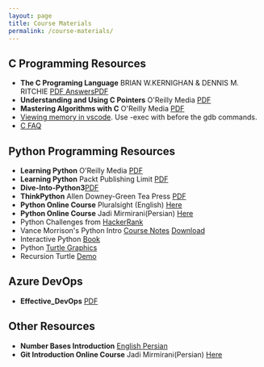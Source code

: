 ```yaml
---
layout: page
title: Course Materials
permalink: /course-materials/
---
```


## C Programming Resources
* **The C Programing Language** BRIAN W.KERNIGHAN & DENNIS M. RITCHIE <a href="../static_files/materials/The_C Programing_Language.pdf">PDF  </a> <a href="../static_files/materials/C_Answer_Book.pdf">AnswersPDF</a>
* **Understanding and Using C Pointers** O'Reilly Media <a href="../static_files/materials/Richard Reese-Understanding and Using C Pointers-O'Reilly Media (2013).pdf">PDF</a>
* **Mastering Algorithms with C** O'Reilly Media <a href="../static_files/materials/Kyle Loudon-Mastering Algorithms with C, 3rd Edition  -O'Reilly Media (1999).pdf">PDF</a>
* [Viewing memory in vscode](https://sourceware.org/gdb/current/onlinedocs/gdb/Memory.html). Use -exec with before the gdb commands.
* [C FAQ](http://c-faq.com/index.html)

## Python Programming Resources
* **Learning Python** O'Reilly Media <a href="../static_files/materials/Mark Lutz-Learning Python-O'Reilly (2009).pdf">PDF</a>
* **Learning Python** Packt Publishing Limit <a href="../static_files/materials/Learning Python.pdf">PDF</a>  
* **Dive-Into-Python3**<a href="../static_files/materials/dive-into-python3.pdf">PDF</a>
* **ThinkPython** Allen Downey-Green Tea Press <a href="../static_files/materials/thinkpython2.pdf">PDF</a>
* **Python Online Course** Pluralsight (English) <a href="https://p30download.com/fa/entry/49434/">Here</a>
* **Python Online Course** Jadi Mirmirani(Persian) <a href="https://gotoclass.ir/courses/آموزش-پایتون/">Here</a>
* Python Challenges from [HackerRank](https://www.hackerrank.com/domains/python)
* Vance Morrison's Python Intro [Course Notes](https://onedrive.live.com/view.aspx?resid=D068505F1C71AB61!3159&app=OneNote&authkey=!AKxcqGnaYlWNqts) [Download](../static_files/materials/VanceMorrisonNotes.zip)
* Interactive Python [Book](https://runestone.academy/runestone/books/published/thinkcspy/index.html)
* Python [Turtle Graphics](https://runestone.academy/runestone/books/published/thinkcspy/PythonTurtle/toctree.html)
* Recursion Turtle [Demo](https://runestone.academy/runestone/books/published/thinkcspy/IntroRecursion/SierpinskiTriangle.html) 

## Azure DevOps
* **Effective_DevOps** <a href="../static_files/materials/Effective_DevOps.pdf">PDF</a>

## Other Resources
* **Number Bases Introduction** <a href="https://www.computerhope.com/jargon/b/binary.htm">English </a> <a href="http://www.khuisf.ac.ir/prof/images/Uploaded_files/Bases%20in%20numeral%20system[6833271].PDF"> Persian</a> 
* **Git Introduction Online Course** Jadi Mirmirani(Persian) <a href="https://faradars.org/courses/fvgit9609-managed-distributed-edition-using-git">Here</a> 
